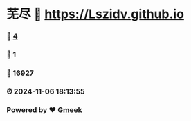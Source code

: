 # 芜尽 :link: https://Lszidv.github.io 
### :page_facing_up: [4](https://Lszidv.github.io/tag.html) 
### :speech_balloon: 1 
### :hibiscus: 16927 
### :alarm_clock: 2024-11-06 18:13:55 
### Powered by :heart: [Gmeek](https://github.com/Meekdai/Gmeek)
